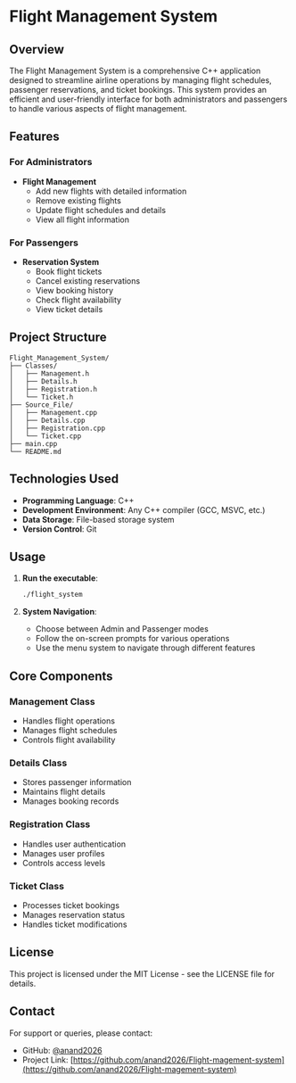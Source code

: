 # Flight Management System

## Overview

The Flight Management System is a comprehensive C++ application designed to streamline airline operations by managing flight schedules, passenger reservations, and ticket bookings. This system provides an efficient and user-friendly interface for both administrators and passengers to handle various aspects of flight management.

## Features

### For Administrators
- **Flight Management**
  - Add new flights with detailed information
  - Remove existing flights
  - Update flight schedules and details
  - View all flight information

### For Passengers
- **Reservation System**
  - Book flight tickets
  - Cancel existing reservations
  - View booking history
  - Check flight availability
  - View ticket details

## Project Structure

```
Flight_Management_System/
├── Classes/
│   ├── Management.h
│   ├── Details.h
│   ├── Registration.h
│   └── Ticket.h
├── Source_File/
│   ├── Management.cpp
│   ├── Details.cpp
│   ├── Registration.cpp
│   └── Ticket.cpp
├── main.cpp
└── README.md
```

## Technologies Used

- **Programming Language**: C++
- **Development Environment**: Any C++ compiler (GCC, MSVC, etc.)
- **Data Storage**: File-based storage system
- **Version Control**: Git

## Usage

1. **Run the executable**:
   ```sh
   ./flight_system
   ```

2. **System Navigation**:
   - Choose between Admin and Passenger modes
   - Follow the on-screen prompts for various operations
   - Use the menu system to navigate through different features

## Core Components

### Management Class
- Handles flight operations
- Manages flight schedules
- Controls flight availability

### Details Class
- Stores passenger information
- Maintains flight details
- Manages booking records

### Registration Class
- Handles user authentication
- Manages user profiles
- Controls access levels

### Ticket Class
- Processes ticket bookings
- Manages reservation status
- Handles ticket modifications

## License

This project is licensed under the MIT License - see the LICENSE file for details.

## Contact

For support or queries, please contact:
- GitHub: [@anand2026](https://github.com/anand2026)
- Project Link: [https://github.com/anand2026/Flight-magement-system](https://github.com/anand2026/Flight-magement-system)



